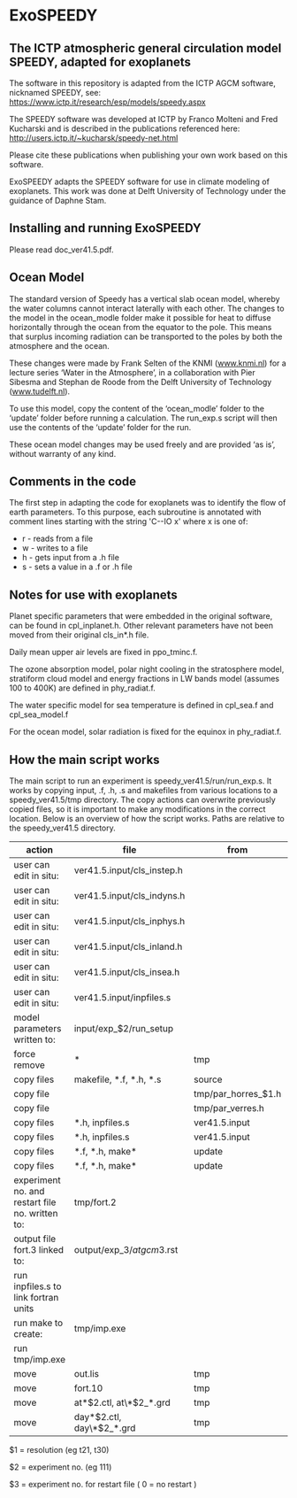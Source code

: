 # ExoSPEEDY
## The ICTP atmospheric general circulation model SPEEDY, adapted for exoplanets

The software in this repository is adapted from the ICTP AGCM software, nicknamed SPEEDY, see:
https://www.ictp.it/research/esp/models/speedy.aspx

The SPEEDY software was developed at ICTP by Franco Molteni and Fred Kucharski and is described in the publications referenced here:
http://users.ictp.it/~kucharsk/speedy-net.html

Please cite these publications when publishing your own work based on this software.

ExoSPEEDY adapts the SPEEDY software for use in climate modeling of exoplanets.
This work was done at Delft University of Technology under the guidance of Daphne Stam.

## Installing and running ExoSPEEDY

Please read doc_ver41.5.pdf.

## Ocean Model
The standard version of Speedy has a vertical slab ocean model, whereby the water columns cannot interact laterally with each other. The changes to the model in the ocean_modle folder make it possible for heat to diffuse horizontally through the ocean from the equator to the pole. This means that surplus incoming radiation can be transported to the poles by both the atmosphere and the ocean.


These changes were made by Frank Selten of the KNMI (www.knmi.nl) for a lecture series ‘Water in the Atmosphere’, in a collaboration with Pier Sibesma and Stephan de Roode from the Delft University of Technology (www.tudelft.nl).


To use this model, copy the content of the ‘ocean_modle’ folder to the ‘update’ folder before running a calculation. The run_exp.s script will then use the contents of the ‘update’ folder for the run.


These ocean model changes may be used freely and are provided ‘as is’, without warranty of any kind.

## Comments in the code
The first step in adapting the code for exoplanets was to identify the flow of earth parameters.
To this purpose, each subroutine is annotated with comment lines starting with the string 'C--IO x' where x is one of:
- r - reads from a file
- w - writes to a file
- h - gets input from a .h file
- s - sets a value in a .f or .h file

## Notes for use with exoplanets
Planet specific parameters that were embedded in the original software, can be found in cpl\_inplanet.h. Other relevant parameters have not been moved from their original cls\_in\*.h file.

Daily mean upper air levels are fixed in ppo\_tminc.f.

The ozone absorption model, polar night cooling in the stratosphere model, stratiform cloud model and energy fractions in LW bands model (assumes 100 to 400K) are defined in phy\_radiat.f.

The water specific model for sea temperature is defined in cpl\_sea.f and cpl\_sea\_model.f

For the ocean model, solar radiation is fixed for the equinox in phy\_radiat.f.

## How the main script works

The main script to run an experiment is speedy\_ver41.5/run/run\_exp.s.
It works by copying input, .f, .h, .s and makefiles from various locations to a speedy\_ver41.5/tmp directory. The copy actions can overwrite previously copied files, so it is important to make any modifications in the correct location. Below is an overview of how the script works. Paths are relative to the speedy\_ver41.5 directory.

**action** | **file** | **from** | **to**
--- | --- | --- | ---
user can edit in situ: | ver41.5.input/cls\_instep.h |  | 
user can edit in situ: | ver41.5.input/cls\_indyns.h |  | 
user can edit in situ: | ver41.5.input/cls\_inphys.h |  | 
user can edit in situ: | ver41.5.input/cls\_inland.h |  | 
user can edit in situ: | ver41.5.input/cls\_insea.h |  | 
user can edit in situ: | ver41.5.input/inpfiles.s |  | 
model parameters written to: | input/exp\_$2/run\_setup |  | 
force remove | * | tmp | 
copy files | makefile, \*.f, \*.h, \*.s | source | tmp
copy file |  | tmp/par\_horres\_$1.h | tmp/atparam.h
copy file |  | tmp/par\_verres.h | tmp/atparam1.h
copy files | \*.h, inpfiles.s | ver41.5.input | tmp
copy files | \*.h, inpfiles.s | ver41.5.input | input/exp\_$2
copy files | \*.f, \*.h, make\* | update | tmp
copy files | \*.f, \*.h, make\* | update | input/exp\_$2
experiment no. and restart file no. written to: | tmp/fort.2 |  | 
output file fort.3 linked to: | output/exp\_$3/atgcm$3.rst |  | 
run inpfiles.s to link fortran units |  |  | 
run make to create: | tmp/imp.exe |  | 
run tmp/imp.exe | |  | 
move | out.lis | tmp | output/exp\_$2/atgcm$2.lis
move | fort.10 | tmp | output/exp\_$2/atgcm$2.rst
move | at\*$2.ctl, at\*$2\_\*.grd | tmp | output/exp\_$2
move | day\*$2.ctl, day\*$2\_\*.grd | tmp | output/exp\_$2


$1 = resolution (eg t21, t30)

$2 = experiment no. (eg 111)

$3 = experiment no. for restart file ( 0 = no restart )
